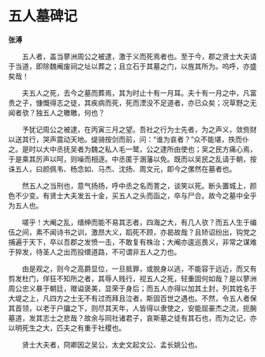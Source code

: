 # 五人墓碑记

**张溥**

　　五人者，盖当蓼洲周公之被逮，激于义而死焉者也。至于今，郡之贤士大夫请于当道，即除魏阉废祠之址以葬之；且立石于其墓之门，以旌其所为。呜呼，亦盛矣哉！

　　夫五人之死，去今之墓而葬焉，其为时止十有一月耳。夫十有一月之中，凡富贵之子，慷慨得志之徒，其疾病而死，死而湮没不足道者，亦已众矣；况草野之无闻者欤？独五人之皦皦，何也？

　　予犹记周公之被逮，在丙寅三月之望。吾社之行为士先者，为之声义，敛赀财以送其行，哭声震动天地。缇骑按剑而前，问：“谁为哀者？”众不能堪，抶而仆之。是时以大中丞抚吴者为魏之私人毛一鹭，公之逮所由使也；吴之民方痛心焉，于是乘其厉声以呵，则噪而相逐。中丞匿于溷藩以免。既而以吴民之乱请于朝，按诛五人，曰颜佩韦、杨念如、马杰、沈扬、周文元，即今之傫然在墓者也。

　　然五人之当刑也，意气扬扬，呼中丞之名而詈之，谈笑以死。断头置城上，颜色不少变。有贤士大夫发五十金，买五人之头而函之，卒与尸合。故今之墓中全乎为五人也。

　　嗟乎！大阉之乱，缙绅而能不易其志者，四海之大，有几人欤？而五人生于编伍之间，素不闻诗书之训，激昂大义，蹈死不顾，亦曷故哉？且矫诏纷出，钩党之捕遍于天下，卒以吾郡之发愤一击，不敢复有株治；大阉亦逡巡畏义，非常之谋难于猝发，待圣人之出而投缳道路，不可谓非五人之力也。

　　由是观之，则今之高爵显位，一旦抵罪，或脱身以逃，不能容于远近，而又有剪发杜门，佯狂不知所之者，其辱人贱行，视五人之死，轻重固何如哉？是以蓼洲周公忠义暴于朝廷，赠谥褒美，显荣于身后；而五人亦得以加其土封，列其姓名于大堤之上，凡四方之士无不有过而拜且泣者，斯固百世之遇也。不然，令五人者保其首领，以老于户牖之下，则尽其天年，人皆得以隶使之，安能屈豪杰之流，扼腕墓道，发其志士之悲哉？故余与同社诸君子，哀斯墓之徒有其石也，而为之记，亦以明死生之大，匹夫之有重于社稷也。

　　贤士大夫者，冏卿因之吴公，太史文起文公、孟长姚公也。